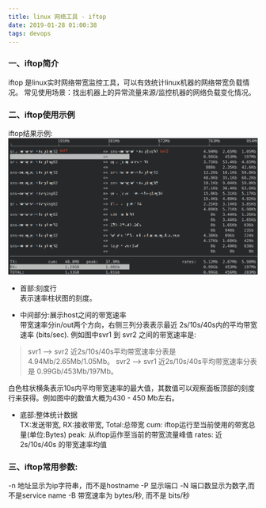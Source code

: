 ```yaml
---
title: linux 网络工具 - iftop
date: 2019-01-28 01:00:38
tags: devops
---
```


### 一、iftop简介  
iftop 是linux实时网络带宽监控工具，可以有效统计linux机器的网络带宽负载情况。
常见使用场景：找出机器上的异常流量来源/监控机器的网络负载变化情况。

<!-- more -->

### 二、iftop使用示例  
iftop结果示例:
![iftop-w50](/images/iftop.png)
* 首部:刻度行  
表示速率柱状图的刻度。

* 中间部分:展示host之间的带宽速率  
带宽速率分in/out两个方向，右侧三列分表表示最近 2s/10s/40s内的平均带宽速率 (bits/sec).
例如图中svr1 到 svr2 之间的带宽速率是:
> svr1 --> svr2 近2s/10s/40s平均带宽速率分表是 4.94Mb/2.65Mb/1.05Mb。
> svr2 --> svr1 近2s/10s/40s平均带宽速率分表是 0.99Gb/453Mb/197Mb。  

白色柱状横条表示10s内平均带宽速率的最大值，其数值可以观察面板顶部的刻度行来获得。例如图中的数值大概为430 - 450 Mb左右。

* 底部:整体统计数据  
TX:发送带宽, RX:接收带宽, Total:总带宽
cum: iftop运行至当前使用的带宽总量(单位:Bytes)
peak: 从iftop运作至当前的带宽流量峰值
rates: 近 2s/10s/40s 的带宽速率均值
    
### 三、iftop常用参数:  
-n 地址显示为ip字符串，而不是hostname
-P 显示端口
-N 端口数显示为数字,而不是service name
-B 带宽速率为 bytes/秒, 而不是 bits/秒
